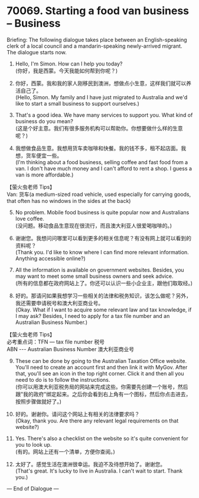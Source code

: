# 70069. Starting a food van business – Business

Briefing: The following dialogue takes place between an English-speaking clerk of a local council and a mandarin-speaking newly-arrived migrant. The dialogue starts now.

1. Hello, I'm Simon. How can I help you today?  
(你好，我是西蒙。今天我能如何帮到你呢？)

2. 你好，西蒙。我和我的家人刚移民到澳洲，想做点小生意，这样我们就可以养活自己了。  
(Hello, Simon. My family and I have just migrated to Australia and we'd like to start a small business to support ourselves.)

3. That's a good idea. We have many services to support you. What kind of business do you mean?  
(这是个好主意。我们有很多服务机构可以帮助你。你想要做什么样的生意呢？)

4. 我想做食品生意。我想用货车卖咖啡和快餐。我的钱不多，租不起店面。我想，货车便宜一些。  
(I'm thinking about a food business, selling coffee and fast food from a van. I don't have much money and I can't afford to rent a shop. I guess a van is more affordable.)

【萤火虫老师 Tips】  
Van: 货车(a medium-sized road vehicle, used especially for carrying goods, that often has no windows in the sides at the back)

5. No problem. Mobile food business is quite popular now and Australians love coffee.  
(没问题。移动食品生意现在很流行，而且澳大利亚人很爱喝咖啡的。)

6. 谢谢您。我想问问哪里可以看到更多的相关信息呢？有没有网上就可以看到的资料呢？  
(Thank you. I'd like to know where I can find more relevant information. Anything accessible online?)

7. All the information is available on government websites. Besides, you may want to meet some small business owners and seek advice.  
(所有的信息都在政府网站上了。你还可以认识一些小企业主，跟他们取取经。)

8. 好的。那请问如果我想学习一些相关的法律和税务知识，该怎么做呢？另外，我还需要申请税号和澳大利亚商业号。  
(Okay. What if I want to acquire some relevant law and tax knowledge, if I may ask? Besides, I need to apply for a tax file number and an Australian Business Number.)

【萤火虫老师 Tips】  
必考重点词：TFN — tax file number 税号  
ABN --- Australian Business Number 澳大利亚商业号

9. These can be done by going to the Australian Taxation Office website. You'll need to create an account first and then link it with MyGov. After that, you'll see an icon in the top right corner. Click it and then all you need to do is to follow the instructions.  
(你可以用澳大利亚税务局的网站来完成这些。你需要先创建一个账号，然后跟"我的政府"绑定起来。之后你会看到右上角有一个图标，然后你点击进去，按照步骤做就好了。)

10. 好的。谢谢你。请问这个网站上有相关的法律要求吗？  
(Okay, thank you. Are there any relevant legal requirements on that website?)

11. Yes. There's also a checklist on the website so it's quite convenient for you to look up.  
(有的。网站上还有一个清单，方便你查阅。)

12. 太好了。感觉生活在澳洲很幸运。我迫不及待想开始了。谢谢您。  
(That's great. It's lucky to live in Australia. I can't wait to start. Thank you.)

— End of Dialogue —